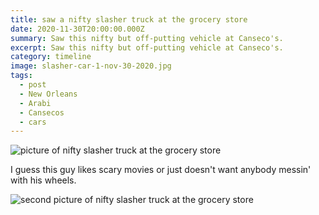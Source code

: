 ```yaml
---
title: saw a nifty slasher truck at the grocery store
date: 2020-11-30T20:00:00.000Z
summary: Saw this nifty but off-putting vehicle at Canseco's.
excerpt: Saw this nifty but off-putting vehicle at Canseco's.
category: timeline
image: slasher-car-1-nov-30-2020.jpg 
tags:
  - post 
  - New Orleans
  - Arabi
  - Cansecos
  - cars
---
```


![picture of nifty slasher truck at the grocery store](/static/img/timeline/cars/slasher-car-1-nov-30-2020.jpg "nifty slasher truck at the grocery store")

I guess this guy likes scary movies or just doesn't want anybody messin' with his wheels.

![second picture of nifty slasher truck at the grocery store](/static/img/timeline/cars/slasher-car-2-nov-30-2020.jpg "second picture of nifty slasher truck at the grocery store")
